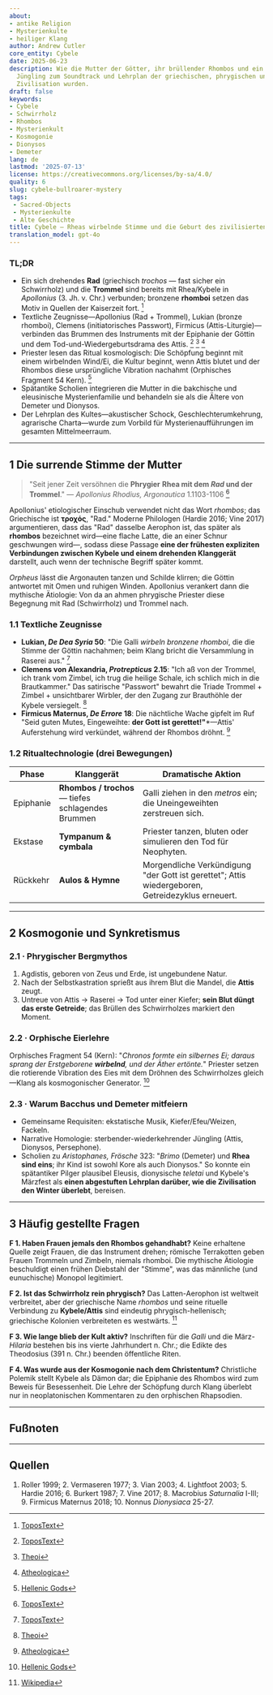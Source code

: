 ```yaml
---
about:
- antike Religion
- Mysterienkulte
- heiliger Klang
author: Andrew Cutler
core_entity: Cybele
date: 2025-06-23
description: Wie die Mutter der Götter, ihr brüllender Rhombos und ein sterbender
  Jüngling zum Soundtrack und Lehrplan der griechischen, phrygischen und römischen
  Zivilisation wurden.
draft: false
keywords:
- Cybele
- Schwirrholz
- Rhombos
- Mysterienkult
- Kosmogonie
- Dionysos
- Demeter
lang: de
lastmod: '2025-07-13'
license: https://creativecommons.org/licenses/by-sa/4.0/
quality: 6
slug: cybele-bullroarer-mystery
tags:
 - Sacred-Objects
 - Mysterienkulte
 - Alte Geschichte
title: Cybele — Rheas wirbelnde Stimme und die Geburt des zivilisierten Lebens
translation_model: gpt-4o
---
```


### TL;DR
* Ein sich drehendes **Rad** (griechisch _trochos_ — fast sicher ein Schwirrholz) und die **Trommel** sind bereits mit Rhea/Kybele in *Apollonius* (3. Jh. v. Chr.) verbunden; bronzene **rhomboi** setzen das Motiv in Quellen der Kaiserzeit fort. [^oai1]
* Textliche Zeugnisse—Apollonius (Rad + Trommel), Lukian (bronze rhomboi), Clemens (initiatorisches Passwort), Firmicus (Attis-Liturgie)—verbinden das Brummen des Instruments mit der Epiphanie der Göttin und dem Tod-und-Wiedergeburtsdrama des Attis. [^oai2] [^oai3] [^oai4]
* Priester lesen das Ritual kosmologisch: Die Schöpfung beginnt mit einem wirbelnden Wind/Ei, die Kultur beginnt, wenn Attis blutet und der Rhombos diese ursprüngliche Vibration nachahmt (Orphisches Fragment 54 Kern). [^oai5]
* Spätantike Scholien integrieren die Mutter in die bakchische und eleusinische Mysterienfamilie und behandeln sie als die Ältere von Demeter und Dionysos.
* Der Lehrplan des Kultes—akustischer Schock, Geschlechterumkehrung, agrarische Charta—wurde zum Vorbild für Mysterienaufführungen im gesamten Mittelmeerraum.

---

## 1 Die surrende Stimme der Mutter

> "Seit jener Zeit versöhnen die **Phrygier** **Rhea mit dem *Rad* und der Trommel**." — *Apollonius Rhodius, Argonautica* 1.1103-1106 [^oai1]

Apollonius' etiologischer Einschub verwendet nicht das Wort _rhombos_; das Griechische ist **τροχός**, "Rad." Moderne Philologen (Hardie 2016; Vine 2017) argumentieren, dass das "Rad" dasselbe Aerophon ist, das später als **rhombos** bezeichnet wird—eine flache Latte, die an einer Schnur geschwungen wird—, sodass diese Passage **eine der frühesten expliziten Verbindungen zwischen Kybele und einem drehenden Klanggerät** darstellt, auch wenn der technische Begriff später kommt.

*Orpheus* lässt die Argonauten tanzen und Schilde klirren; die Göttin antwortet mit Omen und ruhigen Winden. Apollonius verankert dann die mythische Ätiologie: Von da an ahmen phrygische Priester diese Begegnung mit Rad (Schwirrholz) und Trommel nach.

### 1.1 Textliche Zeugnisse

* **Lukian, *De Dea Syria* 50**: "Die Galli *wirbeln bronzene rhomboi*, die die Stimme der Göttin nachahmen; beim Klang bricht die Versammlung in Raserei aus." [^oai2]  
* **Clemens von Alexandria, *Protrepticus* 2.15**: "Ich aß von der Trommel, ich trank vom Zimbel, ich trug die heilige Schale, ich schlich mich in die Brautkammer." Das satirische "Passwort" bewahrt die Triade Trommel + Zimbel + unsichtbarer Wirbler, der den Zugang zur Brauthöhle der Kybele versiegelt. [^oai3]  
* **Firmicus Maternus, *De Errore* 18**: Die nächtliche Wache gipfelt im Ruf "Seid guten Mutes, Eingeweihte: **der Gott ist gerettet!"***—Attis' Auferstehung wird verkündet, während der Rhombos dröhnt. [^oai4]  

### 1.2 Ritualtechnologie (drei Bewegungen)

| Phase      | Klanggerät               | Dramatische Aktion |
|------------|--------------------------|--------------------|
| Epiphanie | **Rhombos / trochos** — tiefes schlagendes Brummen | Galli ziehen in den *metros* ein; die Uneingeweihten zerstreuen sich. |
| Ekstase | **Tympanum & cymbala** | Priester tanzen, bluten oder simulieren den Tod für Neophyten. |
| Rückkehr | **Aulos & Hymne** | Morgendliche Verkündigung "der Gott ist gerettet"; Attis wiedergeboren, Getreidezyklus erneuert. |

---

## 2 Kosmogonie und Synkretismus

### 2.1 · Phrygischer Bergmythos  
1. Agdistis, geboren von Zeus und Erde, ist ungebundene Natur.  
2. Nach der Selbstkastration sprießt aus ihrem Blut die Mandel, die **Attis** zeugt.  
3. Untreue von Attis → Raserei → Tod unter einer Kiefer; **sein Blut düngt das erste Getreide**; das Brüllen des Schwirrholzes markiert den Moment.

### 2.2 · Orphische Eierlehre  
Orphisches Fragment 54 (Kern): "*Chronos formte ein silbernes Ei; daraus sprang der Erstgeborene **wirbelnd**, und der Äther ertönte.*" Priester setzen die rotierende Vibration des Eies mit dem Dröhnen des Schwirrholzes gleich—Klang als kosmogonischer Generator. [^oai5]

### 2.3 · Warum Bacchus und Demeter mitfeiern 
* Gemeinsame Requisiten: ekstatische Musik, Kiefer/Efeu/Weizen, Fackeln. 
* Narrative Homologie: sterbender-wiederkehrender Jüngling (Attis, Dionysos, Persephone). 
* Scholien zu *Aristophanes, Frösche* 323: "*Brimo* (Demeter) und **Rhea sind eins**; ihr Kind ist sowohl Kore als auch Dionysos." So konnte ein spätantiker Pilger plausibel Eleusis, dionysische *teletai* und Kybele's Märzfest als **einen abgestuften Lehrplan darüber, wie die Zivilisation den Winter überlebt**, bereisen.

---

## 3 Häufig gestellte Fragen

**F 1. Haben Frauen jemals den Rhombos gehandhabt?** 
Keine erhaltene Quelle zeigt Frauen, die das Instrument drehen; römische Terrakotten geben Frauen Trommeln und Zimbeln, niemals rhomboi. Die mythische Ätiologie beschuldigt einen frühen Diebstahl der "Stimme", was das männliche (und eunuchische) Monopol legitimiert.

**F 2. Ist das Schwirrholz rein phrygisch?** 
Das Latten-Aerophon ist weltweit verbreitet, aber der griechische Name _rhombos_ und seine rituelle Verbindung zu **Kybele/Attis** sind eindeutig phrygisch-hellenisch; griechische Kolonien verbreiteten es westwärts. [^oai6]

**F 3. Wie lange blieb der Kult aktiv?** 
Inschriften für die *Galli* und die März-*Hilaria* bestehen bis ins vierte Jahrhundert n. Chr.; die Edikte des Theodosius (391 n. Chr.) beenden öffentliche Riten.

**F 4. Was wurde aus der Kosmogonie nach dem Christentum?** 
Christliche Polemik stellt Kybele als Dämon dar; die Epiphanie des Rhombos wird zum Beweis für Besessenheit. Die Lehre der Schöpfung durch Klang überlebt nur in neoplatonischen Kommentaren zu den orphischen Rhapsodien.

---

## Fußnoten 

[^oai1]: [ToposText](https://topostext.org/work/126)
[^oai2]: [ToposText](https://topostext.org/work/340)
[^oai3]: [Theoi](https://www.theoi.com/Text/ClementExhortation1.html)
[^oai4]: [Atheologica](https://atheologica.wordpress.com/2011/11/13/the-mystery-cults-christianity/)
[^oai5]: [Hellenic Gods](https://www.hellenicgods.org/orphic-rhapsodies------24)
[^oai6]: [Wikipedia](https://en.wikipedia.org/wiki/Bullroarer)
[^1]: *Apollonius Rhodius, Argonautica* 1.1103-1106, hrsg. von Vian 2003. NB: Griechisch **τροχός** "Rad," nicht "rhombos." [^oai1] 
[^2]: Lukian, *De Dea Syria* 50-51, griechischer Text in Lightfoot 2003. [^oai2] 
[^3]: Clemens von Alexandria, *Protrepticus* 2.15-17, übers. von Butterworth 1919. [^oai3] 
[^4]: Orphisches Fragment 54 Kern, Text + Diskussion in Hardie 2016. [^oai5] 
[^5]: Scholien zu *Aristophanes, Frösche* 323; vgl. Diodorus 3.62-63.

---

## Quellen 
1. Roller 1999; 2. Vermaseren 1977; 3. Vian 2003; 4. Lightfoot 2003; 5. Hardie 2016; 6. Burkert 1987; 7. Vine 2017; 8. Macrobius *Saturnalia* I-III; 9. Firmicus Maternus 2018; 10. Nonnus *Dionysiaca* 25-27.